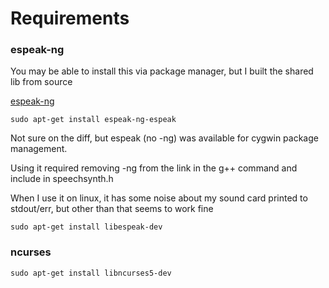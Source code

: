 # Requirements
### espeak-ng
You may be able to install this via package manager, but I built the shared lib from source

[espeak-ng](https://github.com/espeak-ng/espeak-ng)

```
sudo apt-get install espeak-ng-espeak 
```

Not sure on the diff, but espeak (no -ng) was available for cygwin package management.

Using it required removing -ng from the link in the g++ command and include in speechsynth.h

When I use it on linux, it has some noise about my sound card printed to stdout/err, but other than that seems to work fine

```
sudo apt-get install libespeak-dev
```

### ncurses

```
sudo apt-get install libncurses5-dev
```

